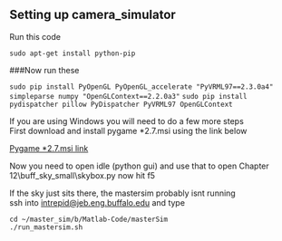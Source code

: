 Setting up camera_simulator
---------------------------
Run this code

`sudo apt-get install python-pip`

###Now run these 

`sudo pip install PyOpenGL PyOpenGL_accelerate "PyVRML97==2.3.0a4" simpleparse numpy "OpenGLContext==2.2.0a3"` 
`sudo pip install pydispatcher pillow PyDispatcher PyVRML97 OpenGLContext`

If you are using Windows you will need to do a few more steps  
First download and install pygame *2.7.msi using the link below

[Pygame *2.7.msi link](http://www.pygame.org/download.shtml)

Now you need to open idle (python gui) and use that to open Chapter 12\buff_sky_small\skybox.py
now hit f5

If the sky just sits there, the mastersim probably isnt running  
ssh into intrepid@jeb.eng.buffalo.edu and type

`cd ~/master_sim/b/Matlab-Code/masterSim`   
`./run_mastersim.sh`


